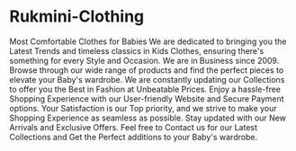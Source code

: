# Rukmini-Clothing
Most Comfortable Clothes for Babies 
We are dedicated to bringing you the Latest Trends and timeless classics in Kids Clothes, ensuring there's something for every Style and Occasion. We are in Business since 2009. Browse through our wide range of products and find the perfect pieces to elevate your Baby's wardrobe. We are constantly updating our Collections to offer you the Best in Fashion at Unbeatable Prices. Enjoy a hassle-free Shopping Experience with our User-friendly Website and Secure Payment options. Your Satisfaction is our Top priority, and we strive to make your Shopping Experience as seamless as possible. Stay updated with our New Arrivals and Exclusive Offers. Feel free to Contact us for our Latest Collections and Get the Perfect additions to your Baby's wardrobe.
